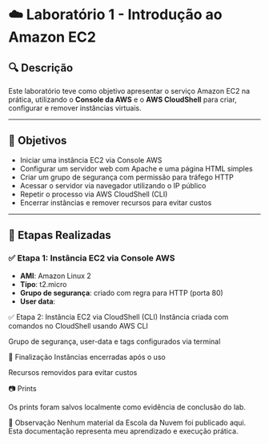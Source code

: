 # ☁️ Laboratório 1 - Introdução ao Amazon EC2

## 🔍 Descrição

Este laboratório teve como objetivo apresentar o serviço Amazon EC2 na prática, utilizando o **Console da AWS** e o **AWS CloudShell** para criar, configurar e remover instâncias virtuais.

---

## 🎯 Objetivos

- Iniciar uma instância EC2 via Console AWS
- Configurar um servidor web com Apache e uma página HTML simples
- Criar um grupo de segurança com permissão para tráfego HTTP
- Acessar o servidor via navegador utilizando o IP público
- Repetir o processo via AWS CloudShell (CLI)
- Encerrar instâncias e remover recursos para evitar custos

---

## 🧪 Etapas Realizadas

### ✅ Etapa 1: Instância EC2 via Console AWS

- **AMI**: Amazon Linux 2
- **Tipo**: t2.micro
- **Grupo de segurança**: criado com regra para HTTP (porta 80)
- **User data**:
  
✅ Etapa 2: Instância EC2 via CloudShell (CLI)
Instância criada com comandos no CloudShell usando AWS CLI

Grupo de segurança, user-data e tags configurados via terminal

🧹 Finalização
Instâncias encerradas após o uso

Recursos removidos para evitar custos

📷 Prints

Os prints foram salvos localmente como evidência de conclusão do lab.

🔐 Observação
Nenhum material da Escola da Nuvem foi publicado aqui. Esta documentação representa meu aprendizado e execução prática.
